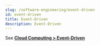 ```yaml
---
slug: /software-engineering/event-driven
id: event-driven
title: Event-Driven
description: Event-Driven
---
```


See **[Cloud Computing > Event-Driven](/cloud-computing-and-distributed-systems/event-driven)**
